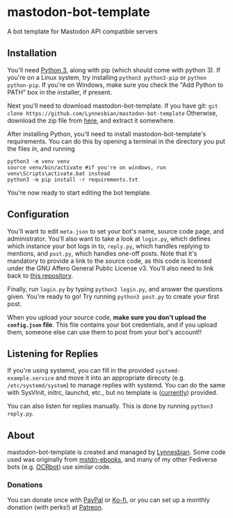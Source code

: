 # mastodon-bot-template
A bot template for Mastodon API compatible servers

## Installation
You'll need [Python 3](https://www.python.org/downloads/), along with pip (which should come with python 3). If you're on a Linux system, try installing `python3 python3-pip` or `python python-pip`. If you're on Windows, make sure you check the "Add Python to PATH" box in the installer, if present.

Next you'll need to download mastodon-bot-template. If you have git:
`git clone https://github.com/Lynnesbian/mastodon-bot-template`
Otherwise, download the zip file from [here](https://github.com/Lynnesbian/mastodon-bot-template/archive/master.zip), and extract it somewhere.

After installing Python, you'll need to install mastodon-bot-template's requirements. You can do this by opening a terminal in the directory you put the files in, and running
```
python3 -m venv venv
source venv/bin/activate #if you're on windows, run venv\Scripts\activate.bat instead
python3 -m pip install -r requirements.txt
```

You're now ready to start editing the bot template.

## Configuration
You'll want to edit `meta.json` to set your bot's name, source code page, and administrator. You'll also want to take a look at `login.py`, which defines which instance your bot logs in to, `reply.py`, which handles replying to mentions, and `post.py`, which handles one-off posts. Note that it's mandatory to provide a link to the source code, as this code is licensed under the GNU Affero General Public License v3. You'll also need to link back to [this repository](https://github.com/Lynnesbian/mastodon-bot-template).

Finally, run `login.py` by typing `python3 login.py`, and answer the questions given. You're ready to go! Try running `python3 post.py` to create your first post.

When you upload your source code, **make sure you don't upload the `config.json` file**. This file contains your bot credentials, and if you upload them, someone else can use them to post from your bot's account!!

## Listening for Replies
If you're using systemd, you can fill in the provided `systemd-example.service` and move it into an appropriate direcoty (e.g. `/etc/systemd/system`) to manage replies with systemd. You can do the same with SysVInit, initrc, launchd, etc., but no template is ([currently](https://github.com/Lynnesbian/mastodon-bot-template/pulls)) provided.

You can also listen for replies manually. This is done by running `python3 reply.py`.

## About
mastodon-bot-template is created and managed by [Lynnesbian](https://fedi.lynnesbian.space/@Lynnear_Software). Some code used was originally from [mstdn-ebooks](https://github.com/Lynnesbian/mstdn-ebooks), and many of my other Fediverse bots (e.g. [OCRbot](https://github.com/Lynnesbian/OCRbot)) use similar code.

### Donations
You can donate once with [PayPal](https://paypal.me/lynnesbian) or [Ko-fi](https://ko-fi.com/lynnesbian), or you can set up a monthly donation (with perks!) at [Patreon](https://patreon.com/lynnesbian).
